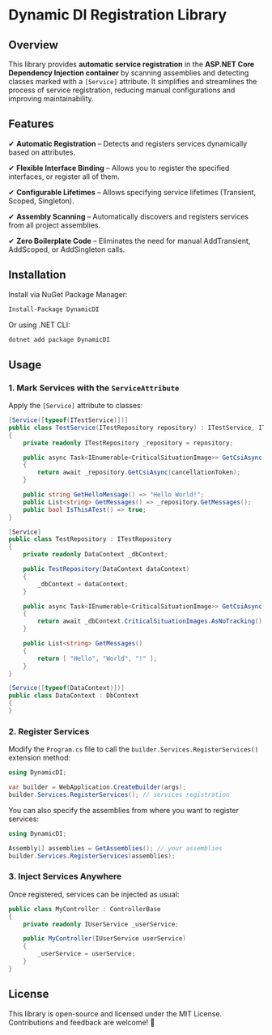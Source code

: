 # Dynamic DI Registration Library

## Overview
This library provides **automatic service registration** in the **ASP.NET Core Dependency Injection container** by scanning assemblies and detecting classes marked with a `[Service]` attribute. 
It simplifies and streamlines the process of service registration, reducing manual configurations and improving maintainability.

## Features
✔ **Automatic Registration** – Detects and registers services dynamically based on attributes.

✔ **Flexible Interface Binding** – Allows you to register the specified interfaces, or register all of them.

✔ **Configurable Lifetimes** – Allows specifying service lifetimes (Transient, Scoped, Singleton).

✔ **Assembly Scanning** – Automatically discovers and registers services from all project assemblies.

✔ **Zero Boilerplate Code** – Eliminates the need for manual AddTransient, AddScoped, or AddSingleton calls.

## Installation
Install via NuGet Package Manager:
```bash
Install-Package DynamicDI
```
Or using .NET CLI:
```bash
dotnet add package DynamicDI
```

## Usage
### 1. Mark Services with the `ServiceAttribute`
Apply the `[Service]` attribute to classes:
```csharp
[Service([typeof(ITestService)])]
public class TestService(ITestRepository repository) : ITestService, ITestable
{
    private readonly ITestRepository _repository = repository;

    public async Task<IEnumerable<CriticalSituationImage>> GetCsiAsync(CancellationToken cancellationToken = default)
    {
        return await _repository.GetCsiAsync(cancellationToken);
    }

    public string GetHelloMessage() => "Hello World!";
    public List<string> GetMessages() => _repository.GetMessages();
    public bool IsThisATest() => true;
}

[Service]
public class TestRepository : ITestRepository
{
    private readonly DataContext _dbContext;

    public TestRepository(DataContext dataContext)
    {
        _dbContext = dataContext;
    }

    public async Task<IEnumerable<CriticalSituationImage>> GetCsiAsync(CancellationToken cancellationToken = default)
    {
        return await _dbContext.CriticalSituationImages.AsNoTracking().ToListAsync(cancellationToken);
    }

    public List<string> GetMessages()
    {
        return [ "Hello", "World", "!" ];
    }
}

[Service([typeof(DataContext)])]
public class DataContext : DbContext
{
}
```
### 2. Register Services
Modify the `Program.cs` file to call the `builder.Services.RegisterServices()` extension method:
```csharp
using DynamicDI;

var builder = WebApplication.CreateBuilder(args);
builder.Services.RegisterServices(); // services registration
```
You can also specify the assemblies from where you want to register services:
```csharp
using DynamicDI;

Assembly[] assemblies = GetAssemblies(); // your assemblies
builder.Services.RegisterServices(assemblies);
```
### 3. Inject Services Anywhere
Once registered, services can be injected as usual:
```csharp
public class MyController : ControllerBase
{
    private readonly IUserService _userService;

    public MyController(IUserService userService)
    {
        _userService = userService;
    }
}
```

## License
This library is open-source and licensed under the MIT License. Contributions and feedback are welcome! 🚀